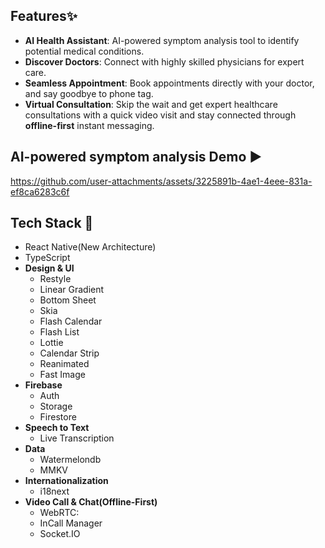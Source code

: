 

## Features✨
* **AI Health Assistant**: AI-powered symptom analysis tool to identify potential medical conditions.
* **Discover Doctors**: Connect with highly skilled physicians for expert care.
* **Seamless Appointment**: Book appointments directly with your doctor, and say goodbye to phone tag.
* **Virtual Consultation**: Skip the wait and get expert healthcare consultations with a quick video visit and stay connected through **offline-first** instant messaging.

## AI-powered symptom analysis Demo ▶️ 

https://github.com/user-attachments/assets/3225891b-4ae1-4eee-831a-ef8ca6283c6f



 ## Tech Stack 🔨
 - React Native(New Architecture)
 - TypeScript
 - **Design & UI**
   - Restyle
   - Linear Gradient
   - Bottom Sheet
   - Skia
   - Flash Calendar
   - Flash List
   - Lottie
   - Calendar Strip
   - Reanimated
   - Fast Image
 - **Firebase**
   - Auth
   - Storage
   - Firestore
 - **Speech to Text**
   - Live Transcription
 - **Data**
   - Watermelondb
   - MMKV
 - **Internationalization**
   - i18next
 - **Video Call & Chat(Offline-First)**
   - WebRTC:
   - InCall Manager
   - Socket.IO



